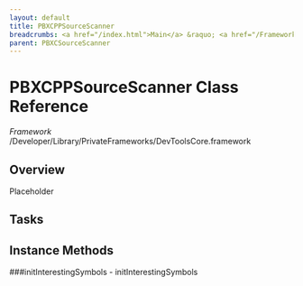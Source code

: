 ```yaml
---
layout: default
title: PBXCPPSourceScanner
breadcrumbs: <a href="/index.html">Main</a> &raquo; <a href="/Frameworks.html">Framework</a> &raquo; <a href="/Frameworks/DevToolsCore.html">DevToolsCore</a> &raquo; PBXCPPSourceScanner
parent: PBXCSourceScanner 
---
```

# PBXCPPSourceScanner Class Reference

*Framework* /Developer/Library/PrivateFrameworks/DevToolsCore.framework

## Overview

Placeholder

## Tasks

## Instance Methods

<a name="-initInterestingSymbols"></a>
###initInterestingSymbols
    - initInterestingSymbols

